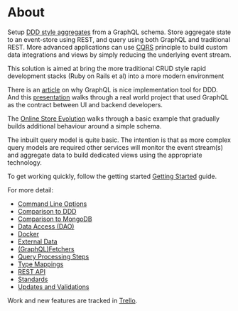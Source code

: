 # About


Setup [DDD style aggregates](https://martinfowler.com/bliki/DDD_Aggregate.html) from a GraphQL schema. 
Store aggregate state to an event-store using REST, and query using both GraphQL 
and traditional REST. More advanced applications can use [CQRS](https://www.martinfowler.com/bliki/CQRS.html)
principle to build custom data integrations and views by simply reducing 
the underlying event stream. 

This solution is aimed at bring the more traditional CRUD style rapid development stacks 
(Ruby on Rails et al) into a more modern environment 

There is an <a href="https://hackernoon.com/graphql-and-ddd-the-missing-link-4e992a26b711">article</a> on
            why GraphQL is nice implementation tool for DDD. And this
            <a href="https://www.infoq.com/presentations/graphql-sdl">presentation</a> walks through a real world
            project that used GraphQL as the contract between UI and backend developers.

The [Online Store Evolution](onlineStoreEvolution) walks through a basic example that gradually 
builds additional behaviour around a simple schema. 

The inbuilt query model is quite basic. The intention is that as more complex query models are 
required other services will monitor the event stream(s) and aggregate data to build dedicated views 
using the appropriate technology.

To get working quickly, follow the getting started [Getting Started](gettingStarted) guide. 

For more detail: 

* [Command Line Options](commandLineOptions)
* [Comparison to DDD](comparisonToDDD)
* [Comparison to MongoDB](comparisonToMongo)
* [Data Access (DAO)](daos)
* [Docker](docker)
* [External Data](externalData)
* [(GraphQL)Fetchers](fetchers)
* [Query Processing Steps](queryProcessingSteps)
* [Type Mappings](typeMappings) 
* [REST API](restAPI)
* [Standards](standards)
* [Updates and Validations](updatesAndValidations)


Work and new features are tracked in [Trello](https://trello.com/b/5lXXr7jc/graph-store). 


